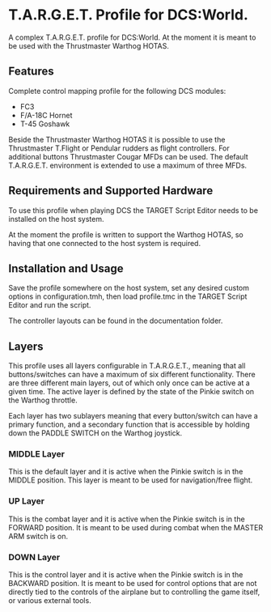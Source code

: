 # T.A.R.G.E.T. Profile for DCS:World.

A complex T.A.R.G.E.T. profile for DCS:World. At the moment it is meant to
be used with the Thrustmaster Warthog HOTAS.

## Features

Complete control mapping profile for the following DCS modules:
- FC3
- F/A-18C Hornet
- T-45 Goshawk

Beside the Thrustmaster Warthog HOTAS it is possible to use the Thrustmaster
T.Flight or Pendular rudders as flight controllers. For additional buttons
Thrustmaster Cougar MFDs can be used. The default T.A.R.G.E.T. environment
is extended to use a maximum of three MFDs.

## Requirements and Supported Hardware

To use this profile when playing DCS the TARGET Script Editor needs to be
installed on the host system.

At the moment the profile is written to support the Warthog HOTAS, so 
having that one connected to the host system is required. 

## Installation and Usage

Save the profile somewhere on the host system, set any desired custom 
options in configuration.tmh, then load profile.tmc in the TARGET Script
Editor and run the script.

The controller layouts can be found in the documentation folder.

## Layers

This profile uses all layers configurable in T.A.R.G.E.T., meaning that all 
buttons/switches can have a maximum of six different functionality. There
are three different main layers, out of which only once can be active at a
given time. The active layer is defined by the state of the Pinkie switch
on the Warthog throttle.

Each layer has two sublayers meaning that every button/switch can have a
primary function, and a secondary function that is accessible by holding
down the PADDLE SWITCH on the Warthog joystick.

### MIDDLE Layer

This is the default layer and it is active when the Pinkie switch is in the
MIDDLE position. This layer is meant to be used for navigation/free flight.

### UP Layer

This is the combat layer and it is active when the Pinkie switch is in the
FORWARD position. It is meant to be used during combat when the MASTER ARM
switch is on.

### DOWN Layer

This is the control layer and it is active when the Pinkie switch is in the
BACKWARD position. It is meant to be used for control options that are not
directly tied to the controls of the airplane but to controlling the game
itself, or various external tools.
